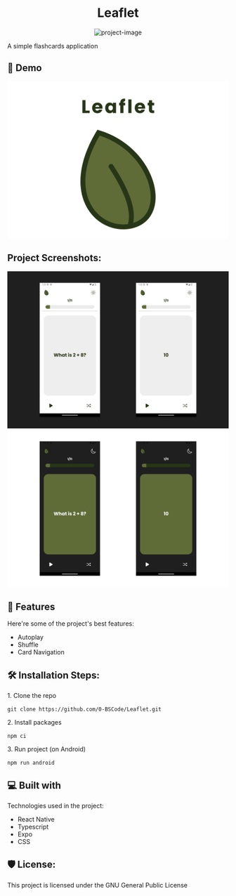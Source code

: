 <h1 align="center" id="title">Leaflet</h1>

<p align="center"><img src="https://socialify.git.ci/0-BSCode/Leaflet/image?language=1&amp;name=1&amp;owner=1&amp;pattern=Solid&amp;stargazers=1&amp;theme=Dark" alt="project-image"></p>

<p id="description">A simple flashcards application</p>

<h2>🚀 Demo</h2>

[![IMAGE ALT TEXT HERE](../docs/thumbnail.png)](https://youtu.be/nrBQJ88_cL4)

<h2>Project Screenshots:</h2>

<img src="../docs/Light Mode.png" alt="project-screenshot">

<img src="../docs/Dark Mode.png" alt="project-screenshot">
  
<h2>🧐 Features</h2>

Here're some of the project's best features:

*   Autoplay
*   Shuffle
*   Card Navigation

<h2>🛠️ Installation Steps:</h2>

<p>1. Clone the repo</p>

```
git clone https://github.com/0-BSCode/Leaflet.git
```

<p>2. Install packages</p>

```
npm ci
```

<p>3. Run project (on Android)</p>

```
npm run android
```

  
  
<h2>💻 Built with</h2>

Technologies used in the project:

*   React Native
*   Typescript
*   Expo
*   CSS

<h2>🛡️ License:</h2>

This project is licensed under the GNU General Public License